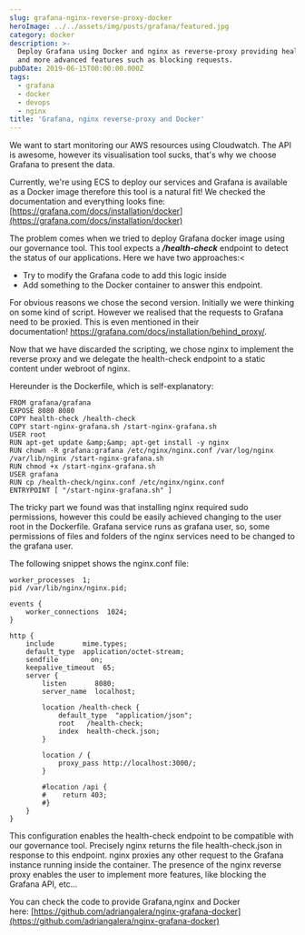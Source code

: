 ```yaml
---
slug: grafana-nginx-reverse-proxy-docker
heroImage: ../../assets/img/posts/grafana/featured.jpg
category: docker
description: >-
  Deploy Grafana using Docker and nginx as reverse-proxy providing health-check
  and more advanced features such as blocking requests.
pubDate: 2019-06-15T00:00:00.000Z
tags:
  - grafana
  - docker
  - devops
  - nginx
title: 'Grafana, nginx reverse-proxy and Docker'
---
```


We want to start monitoring our AWS resources using Cloudwatch. The API is awesome, however its visualisation tool sucks, that's why we choose Grafana to present the data.

Currently, we're using ECS to deploy our services and Grafana is available as a Docker image therefore this tool is a natural fit! We checked the documentation and everything looks fine: [https://grafana.com/docs/installation/docker](https://grafana.com/docs/installation/docker)

The problem comes when we tried to deploy Grafana docker image using our governance tool. This tool expects a **_/health-check_** endpoint to detect the status of our applications. Here we have two approaches:\<

<ul>
<li>Try to modify the Grafana code to add this logic inside</li>
<li>Add something to the Docker container to answer this endpoint.</li>
</ul>
For obvious reasons we chose the second version. Initially we were thinking on some kind of script. However we realised that the requests to Grafana need to be proxied. This is even mentioned in their documentation! <a href="https://grafana.com/docs/installation/behind_proxy/">https://grafana.com/docs/installation/behind_proxy/</a>.

Now that we have discarded the scripting, we chose nginx to implement the reverse proxy and we delegate the health-check endpoint to a static content under webroot of nginx.

Hereunder is the Dockerfile, which is self-explanatory:

```docker
FROM grafana/grafana
EXPOSE 8080 8080
COPY health-check /health-check
COPY start-nginx-grafana.sh /start-nginx-grafana.sh
USER root
RUN apt-get update &amp;&amp; apt-get install -y nginx
RUN chown -R grafana:grafana /etc/nginx/nginx.conf /var/log/nginx /var/lib/nginx /start-nginx-grafana.sh
RUN chmod +x /start-nginx-grafana.sh
USER grafana
RUN cp /health-check/nginx.conf /etc/nginx/nginx.conf
ENTRYPOINT [ "/start-nginx-grafana.sh" ]
```

The tricky part we found was that installing nginx required sudo permissions, however this could be easily achieved changing to the user root in the Dockerfile. Grafana service runs as grafana user, so, some permissions of files and folders of the nginx services need to be changed to the grafana user.

The following snippet shows the nginx.conf file:

```
worker_processes  1;
pid /var/lib/nginx/nginx.pid;

events {
    worker_connections  1024;
}

http {
    include       mime.types;
    default_type  application/octet-stream;
    sendfile        on;
    keepalive_timeout  65;
    server {
        listen       8080;
        server_name  localhost;

        location /health-check {
            default_type  "application/json";
            root   /health-check;
            index  health-check.json;
        }

        location / {
            proxy_pass http://localhost:3000/;
        }

        #location /api {
        #    return 403;
        #}
    }
}
```

This configuration enables the health-check endpoint to be compatible with our governance tool. Precisely nginx returns the file health-check.json in response to this endpoint. nginx proxies any other request to the Grafana instance running inside the container. The presence of the nginx reverse proxy enables the user to implement more features, like blocking the Grafana API, etc...

You can check the code to provide Grafana,nginx and Docker here: <a href="https://github.com/adriangalera/nginx-grafana-docker">[https://github.com/adriangalera/nginx-grafana-docker](https://github.com/adriangalera/nginx-grafana-docker)</a>
